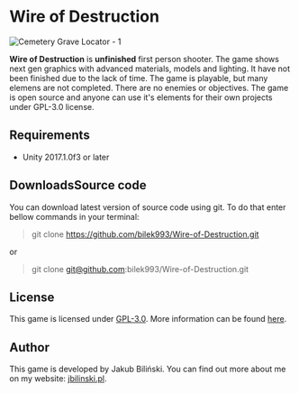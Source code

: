 Wire of Destruction
==================================

![Cemetery Grave Locator - 1](.docs/image.png)

**Wire of Destruction** is **unfinished** first person shooter. The game shows next gen graphics with advanced materials, models and lighting. It have not been finished due to the lack of time. The game is playable, but many elemens are not completed. There are no enemies or objectives. The game is open source and anyone can use it's elements for their own projects under GPL-3.0 license.



## Requirements

* Unity 2017.1.0f3 or later



## DownloadsSource code

You can download latest version of source code using git. To do that enter bellow commands in your terminal:
> git clone https://github.com/bilek993/Wire-of-Destruction.git

or

> git clone git@github.com:bilek993/Wire-of-Destruction.git



## License

This game is licensed under [GPL-3.0](LICENSE). More information can be found [here](https://www.gnu.org/licenses/gpl-3.0.en.html).

## Author

This game is developed by Jakub Biliński. You can find out more about me on my website: [jbilinski.pl](http:/www.jbilinski.pl).